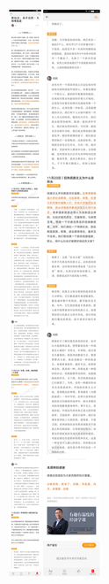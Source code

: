 ![](../../images/2016年11月/HF1125-新玩法：高手过招｜大局观复盘.jpg)
![](../../images/2016年11月/HF1125-新玩法：高手过招｜大局观复盘2.jpg)
